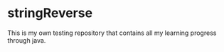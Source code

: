 # stringReverse
This is my own testing repository that contains all my learning progress through java.

